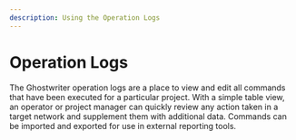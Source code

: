 ```yaml
---
description: Using the Operation Logs
---
```


# Operation Logs

The Ghostwriter operation logs are a place to view and edit all commands that have been executed for a particular project. With a simple table view, an operator or project manager can quickly review any action taken in a target network and supplement them with additional data. Commands can be imported and exported for use in external reporting tools.
